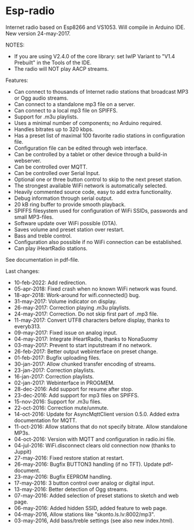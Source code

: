 # Esp-radio
Internet radio based on Esp8266 and VS1053.  Will compile in Arduino IDE.  New version 24-may-2017.

NOTES:
- If you are using V2.4.0 of the core library: set IwIP Variant to "V1.4 Prebuilt" in the Tools of the IDE.
- The radio will NOT play AACP streams.

Features:
-	Can connect to thousands of Internet radio stations that broadcast MP3 or Ogg audio streams.
- Can connect to a standalone mp3 file on a server.
- Can connect to a local mp3 file on SPIFFS.
- Support for .m3u playlists.
-	Uses a minimal number of components; no Arduino required.
-	Handles bitrates up to 320 kbps.
-	Has a preset list of maximal 100 favorite radio stations in configuration file.
- Configuration file can be edited through web interface.
-	Can be controlled by a tablet or other device through a build-in webserver.
- Can be controlled over MQTT.
- Can be controlled over Serial Input.
-	Optional one or three button control to skip to the next preset station.
-	The strongest available WiFi network is automatically selected.
-	Heavily commented source code, easy to add extra functionality.
-	Debug information through serial output.
-	20 kB ring buffer to provide smooth playback.
-	SPIFFS filesystem used for configuration of WiFi SSIDs, passwords and small MP3-files.
-	Software update over WiFi possible (OTA).
-	Saves volume and preset station over restart.
-	Bass and treble control.
- Configuration also possible if no WiFi connection can be established.
- Can play iHeartRadio stations.

See documentation in pdf-file.

Last changes:
- 10-feb-2022: Add redirection.
- 05-apr-2018: Fixed crash when no known WiFi network was found.
- 18-apr-2018: Work-around for wifi.connected() bug.
- 31-may-2017: Volume indicator on display.
- 26-may-2017: Correction playing .m3u playlists.
- 24-may-2017: Correction. Do not skip first part of .mp3 file.
- 11-may-2017: Convert UTF8 characters before display, thanks to everyb313.
- 09-may-2017: Fixed issue on analog input.
- 04-may-2017: Integrate iHeartRadio, thanks to NonaSuomy
- 03-may-2017: Prevent to start inputstream if no network.
- 26-feb-2017: Better output webinterface on preset change.
- 01-feb-2017: Bugfix uploading files.
- 30-jan-2017: Allow chunked transfer encoding of streams.
- 23-jan-2017: Correction playlists.
- 16-jan-2017: Correction playlists.
- 02-jan-2017: Webinterface in PROGMEM.
- 28-dec-2016: Add support for resume after stop.
- 23-dec-2016: Add support for mp3 files on SPIFFS.
- 15-nov-2016: Support for .m3u files.
- 22-oct-2016: Correction mute/unmute.
- 14-oct-2016: Update for AsyncMqttClient version 0.5.0. Added extra documentation for MQTT.
- 11-oct-2016: Allow stations that do not specify bitrate.  Allow standalone MP3s. 
- 04-oct-2016: Version with MQTT and configuration in radio.ini file.
- 04-jul-2016: WiFi.disconnect clears old connection now (thanks to Juppit)
- 27-may-2016: Fixed restore station at restart.
- 26-may-2016: Bugfix BUTTON3 handling (if no TFT).  Update pdf-document.
- 23-may-2016: Bugfix EEPROM handling.
- 17-may-2016: 3 button control over analog or digital input.
- 13-may-2016: Better detection of Ogg streams.
- 07-may-2016: Added selection of preset stations to sketch and web page.
- 06-may-2016: Added hidden SSID, added feature to web page.
- 04-may-2016, Allow stations like "skonto.ls.lv:8002/mp3".
- 03-may-2016, Add bass/treble settings (see also new index.html).

